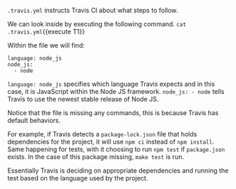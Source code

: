 `.travis.yml` instructs Travis CI about what steps to follow.  

We can look inside by executing the following command. 
`cat .travis.yml`{{execute T1}}

Within the file we will find:
```
language: node_js
node_js:
  - node
```

`language: node_js` specifies which language Travis expects and in this case, it is JavaScript within the Node JS framework. 
`node_js: - node` tells Travis to use the newest stable release of Node JS.

Notice that the file is missing any commands, this is because Travis has default behaviors. 

For example, if Travis detects a `package-lock.json` file that holds dependencies for the project, it will use `npm ci` instead of `npm install`.
Same happening for tests, with it choosing to run `npm test` if `package.json` exists. In the case of this package missing, `make test` is run.

Essentially Travis is deciding on appropriate dependencies and running the test based on the language used by the project.